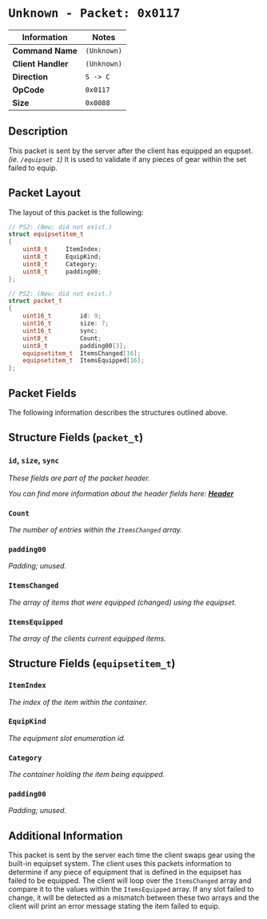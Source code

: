 # `Unknown - Packet: 0x0117`

| Information               | Notes |
|---                        |---    |
| **Command Name**          | `(Unknown)` |
| **Client Handler**        | `(Unknown)` |
| **Direction**             | `S -> C` |
| **OpCode**                | `0x0117` |
| **Size**                  | `0x0088` |

## Description

This packet is sent by the server after the client has equipped an equpset. _(ie. `/equipset 1`)_ It is used to validate if any pieces of gear within the set failed to equip.

## Packet Layout

The layout of this packet is the following:

```cpp
// PS2: (New; did not exist.)
struct equipsetitem_t
{
    uint8_t     ItemIndex;
    uint8_t     EquipKind;
    uint8_t     Category;
    uint8_t     padding00;
};

// PS2: (New; did not exist.)
struct packet_t
{
    uint16_t        id: 9;
    uint16_t        size: 7;
    uint16_t        sync;
    uint8_t         Count;
    uint8_t         padding00[3];
    equipsetitem_t  ItemsChanged[16];
    equipsetitem_t  ItemsEquipped[16];
};
```

## Packet Fields

The following information describes the structures outlined above.

## Structure Fields (`packet_t`)

### `id`, `size`, `sync`

_These fields are part of the packet header._

_You can find more information about the header fields here: [**Header**](/world/HEADER.md)_

### `Count`

_The number of entries within the `ItemsChanged` array._

### `padding00`

_Padding; unused._

### `ItemsChanged`

_The array of items that were equipped (changed) using the equipset._

### `ItemsEquipped`

_The array of the clients current equipped items._

## Structure Fields (`equipsetitem_t`)

### `ItemIndex`

_The index of the item within the container._

### `EquipKind`

_The equipment slot enumeration id._

### `Category`

_The container holding the item being equipped._

### `padding00`

_Padding; unused._

## Additional Information

This packet is sent by the server each time the client swaps gear using the built-in equipset system. The client uses this packets information to determine if any piece of equipment that is defined in the equipset has failed to be equipped. The client will loop over the `ItemsChanged` array and compare it to the values within the `ItemsEquipped` array. If any slot failed to change, it will be detected as a mismatch between these two arrays and the client will print an error message stating the item failed to equip.
